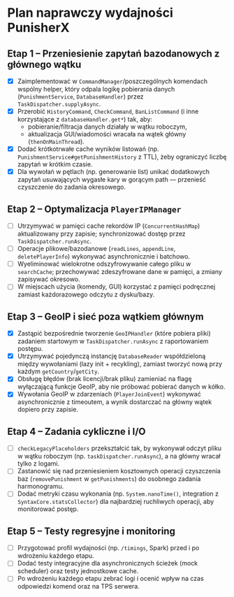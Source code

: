 # Plan naprawczy wydajności PunisherX

## Etap 1 – Przeniesienie zapytań bazodanowych z głównego wątku
- [x] Zaimplementować w `CommandManager`/poszczególnych komendach wspólny helper, który odpala logikę pobierania danych (`PunishmentService`, `DatabaseHandler`) przez `TaskDispatcher.supplyAsync`.
- [x] Przerobić `HistoryCommand`, `CheckCommand`, `BanListCommand` (i inne korzystające z `databaseHandler.get*`) tak, aby:
  - pobieranie/filtracja danych działały w wątku roboczym,
  - aktualizacja GUI/wiadomości wracała na wątek główny (`thenOnMainThread`).
- [x] Dodać krótkotrwałe cache wyników listowań (np. `PunishmentService#getPunishmentHistory` z TTL), żeby ograniczyć liczbę zapytań w krótkim czasie.
- [x] Dla wywołań w pętlach (np. generowanie list) unikać dodatkowych zapytań usuwających wygasłe kary w gorącym path — przenieść czyszczenie do zadania okresowego.

## Etap 2 – Optymalizacja `PlayerIPManager`
- [ ] Utrzymywać w pamięci cache rekordów IP (`ConcurrentHashMap`) aktualizowany przy zapisie; synchronizować dostęp przez `TaskDispatcher.runAsync`.
- [ ] Operacje plikowe/bazodanowe (`readLines`, `appendLine`, `deletePlayerInfo`) wykonywać asynchronicznie i batchowo.
- [ ] Wyeliminować wielokrotne odszyfrowywanie całego pliku w `searchCache`; przechowywać zdeszyfrowane dane w pamięci, a zmiany zapisywać okresowo.
- [ ] W miejscach użycia (komendy, GUI) korzystać z pamięci podręcznej zamiast każdorazowego odczytu z dysku/bazy.

## Etap 3 – GeoIP i sieć poza wątkiem głównym
- [x] Zastąpić bezpośrednie tworzenie `GeoIPHandler` (które pobiera pliki) zadaniem startowym w `TaskDispatcher.runAsync` z raportowaniem postępu.
- [x] Utrzymywać pojedynczą instancję `DatabaseReader` współdzieloną między wywołaniami (lazy init + recykling), zamiast tworzyć nową przy każdym `getCountry`/`getCity`.
- [x] Obsługę błędów (brak licencji/brak pliku) zamieniać na flagę wyłączającą funkcje GeoIP, aby nie próbować pobierać danych w kółko.
- [x] Wywołania GeoIP w zdarzeniach (`PlayerJoinEvent`) wykonywać asynchronicznie z timeoutem, a wynik dostarczać na główny wątek dopiero przy zapisie.

## Etap 4 – Zadania cykliczne i I/O
- [ ] `checkLegacyPlaceholders` przekształcić tak, by wykonywał odczyt pliku w wątku roboczym (np. `taskDispatcher.runAsync`), a na główny wracał tylko z logami.
- [ ] Zastanowić się nad przeniesieniem kosztownych operacji czyszczenia baz (`removePunishment` w `getPunishments`) do osobnego zadania harmonogramu.
- [ ] Dodać metryki czasu wykonania (np. `System.nanoTime()`, integration z `SyntaxCore.statsCollector`) dla najbardziej ruchliwych operacji, aby monitorować postęp.

## Etap 5 – Testy regresyjne i monitoring
- [ ] Przygotować profil wydajności (np. `/timings`, Spark) przed i po wdrożeniu każdego etapu.
- [ ] Dodać testy integracyjne dla asynchronicznych ścieżek (mock scheduler) oraz testy jednostkowe cache.
- [ ] Po wdrożeniu każdego etapu zebrać logi i ocenić wpływ na czas odpowiedzi komend oraz na TPS serwera.
